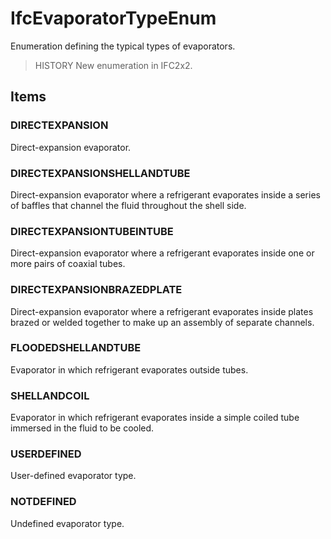 # IfcEvaporatorTypeEnum

Enumeration defining the typical types of evaporators.
<!-- end of short definition -->


> HISTORY New enumeration in IFC2x2.

## Items

### DIRECTEXPANSION
Direct-expansion evaporator.

### DIRECTEXPANSIONSHELLANDTUBE
Direct-expansion evaporator where a refrigerant evaporates inside a series of baffles that channel the fluid throughout the shell side.

### DIRECTEXPANSIONTUBEINTUBE
Direct-expansion evaporator where a refrigerant evaporates inside one or more pairs of coaxial tubes.

### DIRECTEXPANSIONBRAZEDPLATE
Direct-expansion evaporator where a refrigerant evaporates inside plates brazed or welded together to make up an assembly of separate channels.

### FLOODEDSHELLANDTUBE
Evaporator in which refrigerant evaporates outside tubes.

### SHELLANDCOIL
Evaporator in which refrigerant evaporates inside a simple coiled tube immersed in the fluid to be cooled.

### USERDEFINED
User-defined evaporator type.

### NOTDEFINED
Undefined evaporator type.
